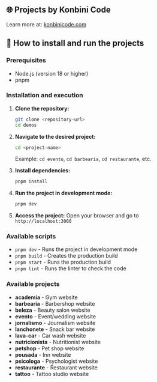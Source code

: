 ## 🌐 Projects by Konbini Code

Learn more at: [konbinicode.com](https://www.konbinicode.com)

## 🚀 How to install and run the projects

### Prerequisites
- Node.js (version 18 or higher)
- pnpm

### Installation and execution

1. **Clone the repository:**
   ```bash
   git clone <repository-url>
   cd demos
   ```

2. **Navigate to the desired project:**
   ```bash
   cd <project-name>
   ```
   Example: `cd evento`, `cd barbearia`, `cd restaurante`, etc.

3. **Install dependencies:**
   ```bash
   pnpm install
   ```

4. **Run the project in development mode:**
   ```bash
   pnpm dev
   ```

5. **Access the project:**
   Open your browser and go to `http://localhost:3000`

### Available scripts
- `pnpm dev` - Runs the project in development mode
- `pnpm build` - Creates the production build
- `pnpm start` - Runs the production build
- `pnpm lint` - Runs the linter to check the code

### Available projects
- **academia** - Gym website
- **barbearia** - Barbershop website
- **beleza** - Beauty salon website
- **evento** - Event/wedding website
- **jornalismo** - Journalism website
- **lanchonete** - Snack bar website
- **lava-car** - Car wash website
- **nutricionista** - Nutritionist website
- **petshop** - Pet shop website
- **pousada** - Inn website
- **psicologa** - Psychologist website
- **restaurante** - Restaurant website
- **tattoo** - Tattoo studio website
